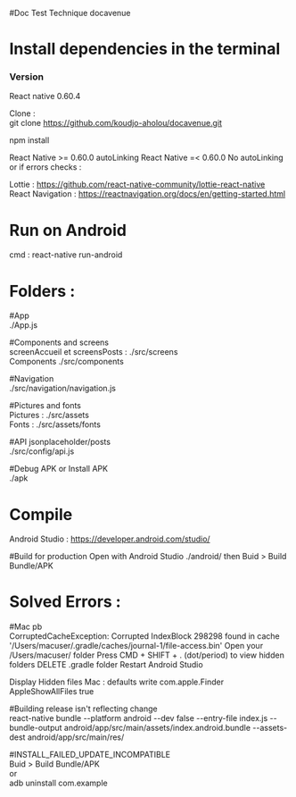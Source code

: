 #Doc Test Technique docavenue

# Install dependencies in the terminal <br />

### Version
React native 0.60.4

Clone : <br />
git clone https://github.com/koudjo-aholou/docavenue.git

npm install

React Native >= 0.60.0 autoLinking
React Native =< 0.60.0 No autoLinking or if errors checks : 

Lottie : https://github.com/react-native-community/lottie-react-native <br />
React Navigation : https://reactnavigation.org/docs/en/getting-started.html

# Run on Android
cmd : react-native run-android

# Folders :
#App <br />
./App.js

#Components and screens <br />
screenAccueil et screensPosts : ./src/screens <br />
Components ./src/components

#Navigation <br />
./src/navigation/navigation.js

#Pictures and fonts <br />
Pictures : ./src/assets <br />
Fonts : ./src/assets/fonts

#API jsonplaceholder/posts  <br />
./src/config/api.js

#Debug APK or Install APK <br />
./apk

# Compile
Android Studio : https://developer.android.com/studio/

#Build for production
Open with Android Studio ./android/ then Buid > Build Bundle/APK

# Solved Errors : <br />

#Mac pb <br />
CorruptedCacheException: Corrupted IndexBlock 298298 found in cache '/Users/macuser/.gradle/caches/journal-1/file-access.bin'
	Open your /Users/macuser/ folder
	Press CMD + SHIFT + . (dot/period) to view hidden folders
	DELETE .gradle folder
	Restart Android Studio

Display Hidden files Mac : defaults write com.apple.Finder AppleShowAllFiles true

#Building release isn't reflecting change <br />
react-native bundle --platform android --dev false --entry-file index.js --bundle-output android/app/src/main/assets/index.android.bundle --assets-dest android/app/src/main/res/

#INSTALL_FAILED_UPDATE_INCOMPATIBLE <br />
Buid > Build Bundle/APK <br />
or <br />
adb uninstall com.example

